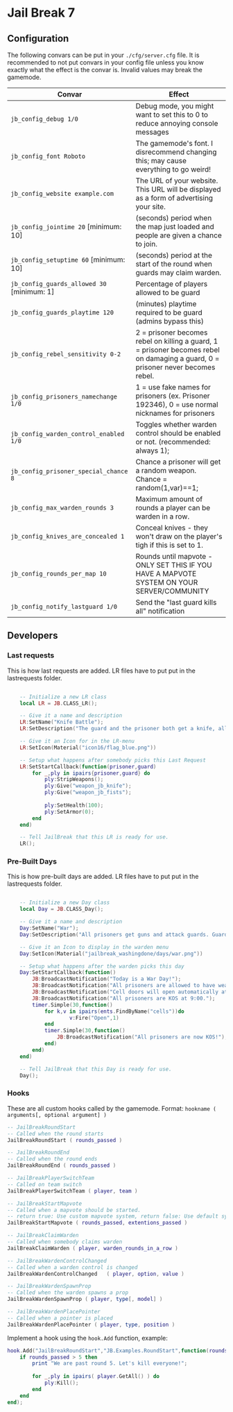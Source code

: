 # Jail Break 7

## Configuration

The following convars can be put in your `./cfg/server.cfg` file.
It is recommended to not put convars in your config file unless you know exactly what the effect is the convar is. Invalid values may break the gamemode.

Convar                                     | Effect
-------------------------------------------|----------------------------------------------------------------------------------
`jb_config_debug 1/0`                      | Debug mode, you might want to set this to 0 to reduce annoying console messages 
`jb_config_font Roboto`                  | The gamemode's font. I disrecommend changing this; may cause everything to go weird!
`jb_config_website example.com`            | The URL of your website. This URL will be displayed as a form of advertising your site.
`jb_config_jointime 20` [minimum: 10]      | (seconds) period when the map just loaded and people are given a chance to join.
`jb_config_setuptime 60` [minimum: 10]     | (seconds) period at the start of the round when guards may claim warden.
`jb_config_guards_allowed 30` [minimum: 1] | Percentage of players allowed to be guard
`jb_config_guards_playtime 120`            | (minutes) playtime required to be guard (admins bypass this)
`jb_config_rebel_sensitivity 0-2`          | 2 = prisoner becomes rebel on killing a guard, 1 = prisoner becomes rebel on damaging a guard, 0 = prisoner never becomes rebel.
`jb_config_prisoners_namechange 1/0`       | 1 = use fake names for prisoners (ex. Prisoner 192346), 0 = use normal nicknames for prisoners
`jb_config_warden_control_enabled 1/0`     | Toggles whether warden control should be enabled or not. (recommended: always 1);
`jb_config_prisoner_special_chance 8`        | Chance a prisoner will get a random weapon. Chance = random(1,var)==1;
`jb_config_max_warden_rounds 3`              | Maximum amount of rounds a player can be warden in a row. 
`jb_config_knives_are_concealed 1`           | Conceal knives - they won't draw on the player's tigh if this is set to 1.
`jb_config_rounds_per_map 10`                 | Rounds until mapvote - ONLY SET THIS IF YOU HAVE A MAPVOTE SYSTEM ON YOUR SERVER/COMMUNITY
`jb_config_notify_lastguard 1/0`           | Send the "last guard kills all" notification

## Developers

### Last requests
This is how last requests are added. LR files have to put put in the lastrequests folder.
```lua

	-- Initialize a new LR class
	local LR = JB.CLASS_LR();

	-- Give it a name and description
	LR:SetName("Knife Battle");
	LR:SetDescription("The guard and the prisoner both get a knife, all other weapons are stripped, and they must fight eachother until one of the two dies");

	-- Give it an Icon for in the LR-menu
	LR:SetIcon(Material("icon16/flag_blue.png"))

	-- Setup what happens after somebody picks this Last Request
	LR:SetStartCallback(function(prisoner,guard)
		for _,ply in ipairs{prisoner,guard} do
			ply:StripWeapons();
			ply:Give("weapon_jb_knife");
			ply:Give("weapon_jb_fists");
			
			ply:SetHealth(100);
			ply:SetArmor(0);
		end
	end)

	-- Tell JailBreak that this LR is ready for use.
	LR();
```

### Pre-Built Days
This is how pre-built days are added. LR files have to put put in the lastrequests folder.
```lua

	-- Initialize a new Day class
	local Day = JB.CLASS_Day();

	-- Give it a name and description
	Day:SetName("War");
	Day:SetDescription("All prisoners get guns and attack guards. Guards are allowed to fight back. No LR is given this day.");

	-- Give it an Icon to display in the warden menu
	Day:SetIcon(Material("jailbreak_washingdone/days/war.png"))

	-- Setup what happens after the warden picks this day
	Day:SetStartCallback(function()
		JB:BroadcastNotification("Today is a War Day!");
		JB:BroadcastNotification("All prisoners are allowed to have weapons.");
		JB:BroadcastNotification("Cell doors will open automatically at 9:30.");
		JB:BroadcastNotification("All prisoners are KOS at 9:00.");
		timer.Simple(30,function()
			for k,v in ipairs(ents.FindByName("cells"))do
					v:Fire("Open",1)
			end
			timer.Simple(30,function()
				JB:BroadcastNotification("All prisoners are now KOS!");
			end)
		end)
	end)

	-- Tell JailBreak that this Day is ready for use.
	Day();
```

### Hooks

These are all custom hooks called by the gamemode.
Format: `hookname ( arguments[, optional argument] )`

```lua
-- JailBreakRoundStart
-- Called when the round starts
JailBreakRoundStart ( rounds_passed )

-- JailBreakRoundEnd 
-- Called when the round ends
JailBreakRoundEnd ( rounds_passed )

-- JailBreakPlayerSwitchTeam
-- Called on team switch
JailBreakPlayerSwitchTeam ( player, team )

-- JailBreakStartMapvote
-- Called when a mapvote should be started.
-- return true: Use custom mapvote system, return false: Use default system (normally; no mapvote).
JailBreakStartMapvote ( rounds_passed, extentions_passed ) 

-- JailBreakClaimWarden
-- Called when somebody claims warden
JailBreakClaimWarden ( player, warden_rounds_in_a_row )

-- JailBreakWardenControlChanged
-- Called when a warden control is changed
JailBreakWardenControlChanged	( player, option, value )

-- JailBreakWardenSpawnProp
-- Called when the warden spawns a prop
JailBreakWardenSpawnProp ( player, type[, model] )

-- JailBreakWardenPlacePointer
-- Called when a pointer is placed
JailBreakWardenPlacePointer ( player, type, position )

```

Implement a hook using the `hook.Add` function, example:

```lua
hook.Add("JailBreakRoundStart","JB.Examples.RoundStart",function(rounds_passed) 
	if rounds_passed > 5 then
		print "We are past round 5. Let's kill everyone!";
		
		for _,ply in ipairs( player.GetAll() ) do
			ply:Kill();
		end
	end
end);
```
